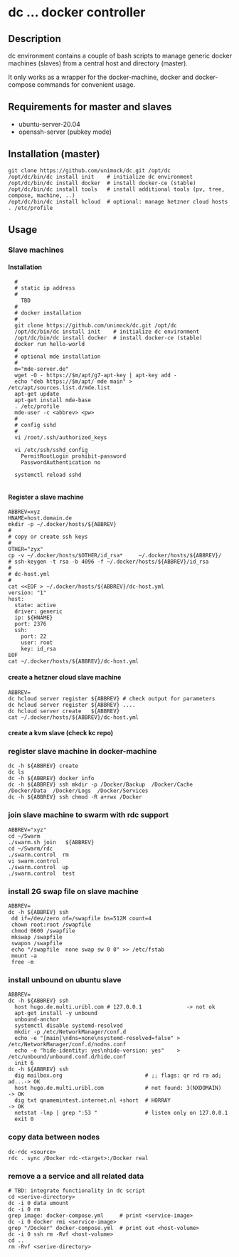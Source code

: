 # dc  ... docker controller

## Description

dc environment contains a couple of bash scripts to manage generic docker machines (slaves) 
from a central host and directory (master).

It only works as a wrapper for the docker-machine, docker and docker-compose commands for convenient usage.

## Requirements for master and slaves
 * ubuntu-server-20.04
 * openssh-server (pubkey mode)

## Installation (master)
```
git clone https://github.com/unimock/dc.git /opt/dc
/opt/dc/bin/dc install init    # initialize dc environment
/opt/dc/bin/dc install docker  # install docker-ce (stable)
/opt/dc/bin/dc install tools   # install additional tools (pv, tree, compose, machine, ..)
/opt/dc/bin/dc install hcloud  # optional: manage hetzner cloud hosts
. /etc/profile
```

## Usage
### Slave machines
#### Installation
```
  #
  # static ip address
  #
    TBD
  #
  # docker installation
  #
  git clone https://github.com/unimock/dc.git /opt/dc
  /opt/dc/bin/dc install init    # initialize dc environment
  /opt/dc/bin/dc install docker  # install docker-ce (stable)
  docker run hello-world
  #
  # optional mde installation
  #
  m="mde-server.de"
  wget -O - https://$m/apt/g7-apt-key | apt-key add -
  echo "deb https://$m/apt/ mde main" > /etc/apt/sources.list.d/mde.list
  apt-get update
  apt-get install mde-base
  . /etc/profile
  mde-user -c <abbrev> <pw>
  #
  # config sshd
  #
  vi /root/.ssh/authorized_keys

  vi /etc/ssh/sshd_config
    PermitRootLogin prohibit-password
    PasswordAuthentication no
  
  systemctl reload sshd
  
```

#### Register a slave machine
```
ABBREV=xyz
HNAME=host.domain.de
mkdir -p ~/.docker/hosts/${ABBREV}
#
# copy or create ssh keys
#
OTHER="zyx"
cp -v ~/.docker/hosts/$OTHER/id_rsa*     ~/.docker/hosts/${ABBREV}/
# ssh-keygen -t rsa -b 4096 -f ~/.docker/hosts/${ABBREV}/id_rsa
#
# dc-host.yml
#
cat <<EOF > ~/.docker/hosts/${ABBREV}/dc-host.yml
version: "1"
host:
  state: active
  driver: generic
  ip: ${HNAME}
  port: 2376
  ssh:
    port: 22
    user: root
    key: id_rsa
EOF
cat ~/.docker/hosts/${ABBREV}/dc-host.yml
```

#### create a hetzner cloud slave machine

```
ABBREV=
dc hcloud server register ${ABBREV} # check output for parameters
dc hcloud server register ${ABBREV} ....
dc hcloud server create   ${ABBREV}
cat ~/.docker/hosts/${ABBREV}/dc-host.yml
```
#### create a kvm slave (check kc repo)

### register slave machine in docker-machine

```
dc -h ${ABBREV} create
dc ls
dc -h ${ABBREV} docker info
dc -h ${ABBREV} ssh mkdir -p /Docker/Backup  /Docker/Cache  /Docker/Data  /Docker/Logs  /Docker/Services
dc -h ${ABBREV} ssh chmod -R a+rwx /Docker
```

### join slave machine to swarm with rdc support
```
ABBREV="xyz"
cd ~/Swarm
./swarm.sh join   ${ABBREV}
cd ~/Swarm/rdc
./swarm.control  rm
vi swarm.control
./swarm.control  up
./swarm.control  test
```

### install 2G swap file on slave machine
```
ABBREV=
dc -h ${ABBREV} ssh
 dd if=/dev/zero of=/swapfile bs=512M count=4
 chown root:root /swapfile
 chmod 0600 /swapfile
 mkswap /swapfile
 swapon /swapfile
 echo "/swapfile  none swap sw 0 0" >> /etc/fstab
 mount -a
 free -m
```

### install unbound on ubuntu slave
```
ABBREV=
dc -h ${ABBREV} ssh
  host hugo.de.multi.uribl.com # 127.0.0.1              -> not ok
  apt-get install -y unbound
  unbound-anchor
  systemctl disable systemd-resolved
  mkdir -p /etc/NetworkManager/conf.d
  echo -e "[main]\ndns=none\nsystemd-resolved=false" > /etc/NetworkManager/conf.d/nodns.conf
  echo -e "hide-identity: yes\nhide-version: yes"    > /etc/unbound/unbound.conf.d/hide.conf
  init 6
dc -h ${ABBREV} ssh
  dig mailbox.org                          # ;; flags: qr rd ra ad;    ad...-> OK
  host hugo.de.multi.uribl.com             # not found: 3(NXDOMAIN)         -> OK
  dig txt qnamemintest.internet.nl +short  # HORRAY                         -> OK
  netstat -lnp | grep ":53 "               # listen only on 127.0.0.1
  exit 0
```
### copy data between nodes
```
dc-rdc <source>
rdc . sync /Docker rdc-<target>:/Docker real
```

### remove a a service and all related data
```
# TBD: integrate functionality in dc script
cd <serive-directory>
dc -i 0 data umount
dc -i 0 rm
grep image: docker-compose.yml     # print <service-image>
dc -i 0 docker rmi <service-image>
grep "/Docker" docker-compose.yml  # print out <host-volume>
dc -i 0 ssh rm -Rvf <host-volume>
cd ..
rm -Rvf <serive-directory>
```
